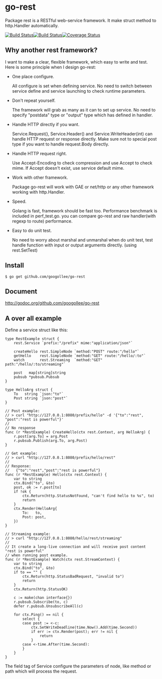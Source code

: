 go-rest
=======

Package rest is a RESTful web-service framework. It make struct method to http.Handler automatically.

[![Build Status](https://travis-ci.org/googollee/go-rest.png?branch=master)](https://travis-ci.org/googollee/go-rest/)[![Build Status](https://drone.io/github.com/googollee/go-rest/status.png)](https://drone.io/github.com/googollee/go-rest/latest)[![Coverage Status](https://coveralls.io/repos/googollee/go-rest/badge.png?branch=master)](https://coveralls.io/r/googollee/go-rest?branch=master)

Why another rest framework?
---------------------------

I want to make a clear, flexible framework, which easy to write and test. Here is some principle when I design go-rest:

 - One place configure.

 	All configure is set when defining service. No need to switch between service define and service launching to check runtime parameters.

 - Don't repeat yourself.

 	The framework will grab as many as it can to set up service. No need to specify "postdata" type or "output" type which has defined in handler.

 - Handle HTTP directly if you want.

 	Service.Request(), Service.Header() and Service.WriteHeader(int) can handle HTTP request or response directly. Make sure not to special post type if you want to handle request.Body directly.

 - Handle HTTP request right.

 	Use Accept-Encoding to check compression and use Accept to check mime. If Accept doesn't exist, use service default mime.

 - Work with other framework.

 	Package go-rest will work with GAE or net/http or any other framework working with http.Handler.

 - Speed.

 	Golang is fast, framework should be fast too. Performance benchmark is included in perf_test.go. you can compare go-rest and raw handler(with regexp to route) performance.

 - Easy to do unit test.

 	No need to worry about marshal and unmarshal when do unit test, test handle function with input or output arguments directly. (using rest.SetTest)

Install
-------

	$ go get github.com/googollee/go-rest

Document
--------

http://godoc.org/github.com/googollee/go-rest

A over all example
-------

Define a service struct like this:

	type RestExample struct {
		rest.Service `prefix:"/prefix" mime:"application/json"`

		createHello rest.SimpleNode `method:"POST" route:"/hello"`
		getHello    rest.SimpleNode `method:"GET" route:"/hello/:to"`
		watch       rest.Streaming  `method:"GET" path:"/hello/:to/streaming"`

		post   map[string]string
		pubsub *pubsub.Pubsub
	}

	type HelloArg struct {
		To   string `json:"to"`
		Post string `json:"post"`
	}

	// Post example:
	// > curl "http://127.0.0.1:8080/prefix/hello" -d '{"to":"rest", "post":"rest is powerful"}'
	//
	// No response
	func (r *RestExample) CreateHello(ctx rest.Context, arg HelloArg) {
		r.post[arg.To] = arg.Post
		r.pubsub.Publish(arg.To, arg.Post)
	}

	// Get example:
	// > curl "http://127.0.0.1:8080/prefix/hello/rest"
	//
	// Response:
	//   {"to":"rest","post":"rest is powerful"}
	func (r *RestExample) Hello(ctx rest.Context) {
		var to string
		ctx.Bind("to", &to)
		post, ok := r.post[to]
		if !ok {
			ctx.Return(http.StatusNotFound, "can't find hello to %s", to)
			return
		}
		ctx.Render(HelloArg{
			To:   to,
			Post: post,
		})
	}

	// Streaming example:
	// > curl "http://127.0.0.1:8080/hello/rest/streaming"
	//
	// It create a long-live connection and will receive post content "rest is powerful"
	// when running post example.
	func (r *RestExample) Watch(ctx rest.StreamContext) {
		var to string
		ctx.Bind("to", &to)
		if to == "" {
			ctx.Return(http.StatusBadRequest, "invalid to")
			return
		}
		ctx.Return(http.StatusOK)

		c := make(chan interface{})
		r.pubsub.Subscribe(to, c)
		defer r.pubsub.UnsubscribeAll(c)

		for ctx.Ping() == nil {
			select {
			case post := <-c:
				ctx.SetWriteDeadline(time.Now().Add(time.Second))
				if err := ctx.Render(post); err != nil {
					return
				}
			case <-time.After(time.Second):
			}
		}
	}

The field tag of Service configure the parameters of node, like method or path which will process the request.
